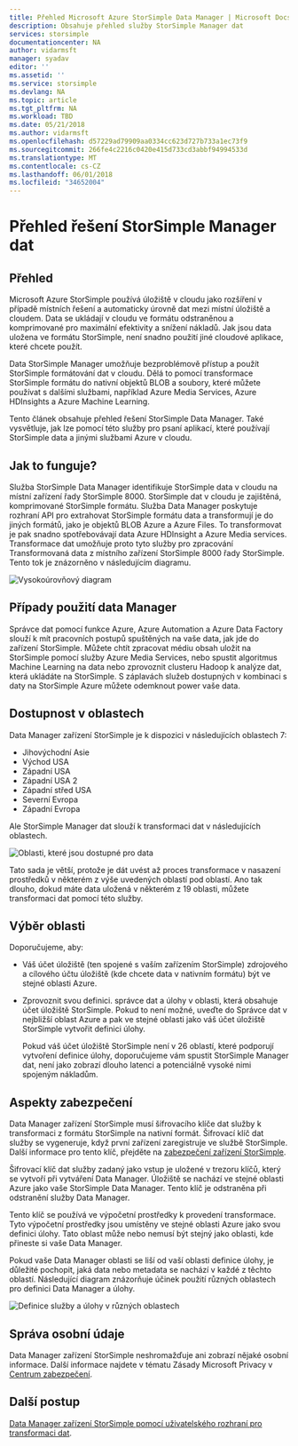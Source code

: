 ```yaml
---
title: Přehled Microsoft Azure StorSimple Data Manager | Microsoft Docs
description: Obsahuje přehled služby StorSimple Manager dat
services: storsimple
documentationcenter: NA
author: vidarmsft
manager: syadav
editor: ''
ms.assetid: ''
ms.service: storsimple
ms.devlang: NA
ms.topic: article
ms.tgt_pltfrm: NA
ms.workload: TBD
ms.date: 05/21/2018
ms.author: vidarmsft
ms.openlocfilehash: d57229ad79909aa0334cc623d727b733a1ec73f9
ms.sourcegitcommit: 266fe4c2216c0420e415d733cd3abbf94994533d
ms.translationtype: MT
ms.contentlocale: cs-CZ
ms.lasthandoff: 06/01/2018
ms.locfileid: "34652004"
---
```

# <a name="storsimple-data-manager-solution-overview"></a>Přehled řešení StorSimple Manager dat

## <a name="overview"></a>Přehled

Microsoft Azure StorSimple používá úložiště v cloudu jako rozšíření v případě místních řešení a automaticky úrovně dat mezi místní úložiště a cloudem. Data se ukládají v cloudu ve formátu odstraněnou a komprimované pro maximální efektivity a snížení nákladů. Jak jsou data uložena ve formátu StorSimple, není snadno použití jiné cloudové aplikace, které chcete použít.

Data StorSimple Manager umožňuje bezproblémově přístup a použít StorSimple formátování dat v cloudu. Dělá to pomocí transformace StorSimple formátu do nativní objektů BLOB a soubory, které můžete používat s dalšími službami, například Azure Media Services, Azure HDInsights a Azure Machine Learning.

Tento článek obsahuje přehled řešení StorSimple Data Manager. Také vysvětluje, jak lze pomocí této služby pro psaní aplikací, které používají StorSimple data a jinými službami Azure v cloudu.

## <a name="how-it-works"></a>Jak to funguje?

Služba StorSimple Data Manager identifikuje StorSimple data v cloudu na místní zařízení řady StorSimple 8000. StorSimple dat v cloudu je zajištěná, komprimované StorSimple formátu. Služba Data Manager poskytuje rozhraní API pro extrahovat StorSimple formátu data a transformují je do jiných formátů, jako je objektů BLOB Azure a Azure Files. To transformovat je pak snadno spotřebovávají data Azure HDInsight a Azure Media services. Transformace dat umožňuje proto tyto služby pro zpracování Transformovaná data z místního zařízení StorSimple 8000 řady StorSimple. Tento tok je znázorněno v následujícím diagramu.

![Vysokoúrovňový diagram](./media/storsimple-data-manager-overview/storsimple-data-manager-overview2.png)


## <a name="data-manager-use-cases"></a>Případy použití data Manager

Správce dat pomocí funkce Azure, Azure Automation a Azure Data Factory slouží k mít pracovních postupů spuštěných na vaše data, jak jde do zařízení StorSimple. Můžete chtít zpracovat médiu obsah uložit na StorSimple pomocí služby Azure Media Services, nebo spustit algoritmus Machine Learning na data nebo zprovoznit clusteru Hadoop k analýze dat, která ukládáte na StorSimple. S záplavách služeb dostupných v kombinaci s daty na StorSimple Azure můžete odemknout power vaše data.


## <a name="region-availability"></a>Dostupnost v oblastech

Data Manager zařízení StorSimple je k dispozici v následujících oblastech 7:

 - Jihovýchodní Asie
 - Východ USA
 - Západní USA
 - Západní USA 2
 - Západní střed USA
 - Severní Evropa
 - Západní Evropa

Ale StorSimple Manager dat slouží k transformaci dat v následujících oblastech. 

![Oblasti, které jsou dostupné pro data](./media/storsimple-data-manager-overview/data-manager-job-definition-different-regions-m.png)

Tato sada je větší, protože je dát uvést až proces transformace v nasazení prostředků v některém z výše uvedených oblastí pod oblastí. Ano tak dlouho, dokud máte data uložená v některém z 19 oblasti, můžete transformaci dat pomocí této služby.


## <a name="choosing-a-region"></a>Výběr oblasti

Doporučujeme, aby:
 - Váš účet úložiště (ten spojené s vaším zařízením StorSimple) zdrojového a cílového účtu úložiště (kde chcete data v nativním formátu) být ve stejné oblasti Azure.
 - Zprovoznit svou definici. správce dat a úlohy v oblasti, která obsahuje účet úložiště StorSimple. Pokud to není možné, uveďte do Správce dat v nejbližší oblast Azure a pak ve stejné oblasti jako váš účet úložiště StorSimple vytvořit definici úlohy. 

    Pokud váš účet úložiště StorSimple není v 26 oblastí, které podporují vytvoření definice úlohy, doporučujeme vám spustit StorSimple Manager dat, není jako zobrazí dlouho latenci a potenciálně vysoké nimi spojeným nákladům.

## <a name="security-considerations"></a>Aspekty zabezpečení

Data Manager zařízení StorSimple musí šifrovacího klíče dat služby k transformaci z formátu StorSimple na nativní formát. Šifrovací klíč dat služby se vygeneruje, když první zařízení zaregistruje ve službě StorSimple. Další informace pro tento klíč, přejděte na [zabezpečení zařízení StorSimple](storsimple-8000-security.md).

Šifrovací klíč dat služby zadaný jako vstup je uložené v trezoru klíčů, který se vytvoří při vytváření Data Manager. Úložiště se nachází ve stejné oblasti Azure jako vaše StorSimple Data Manager. Tento klíč je odstraněna při odstranění služby Data Manager.

Tento klíč se používá ve výpočetní prostředky k provedení transformace. Tyto výpočetní prostředky jsou umístěny ve stejné oblasti Azure jako svou definici úlohy. Tato oblast může nebo nemusí být stejný jako oblasti, kde přineste si vaše Data Manager.

Pokud vaše Data Manager oblasti se liší od vaší oblasti definice úlohy, je důležité pochopit, jaká data nebo metadata se nachází v každé z těchto oblastí. Následující diagram znázorňuje účinek použití různých oblastech pro definici Data Manager a úlohy.

![Definice služby a úlohy v různých oblastech](./media/storsimple-data-manager-overview/data-manager-job-different-regions.png)

## <a name="managing-personal-information"></a>Správa osobní údaje

Data Manager zařízení StorSimple neshromažďuje ani zobrazí nějaké osobní informace. Další informace najdete v tématu Zásady Microsoft Privacy v [Centrum zabezpečení](https://www.microsoft.com/trustcenter).

## <a name="next-steps"></a>Další postup

[Data Manager zařízení StorSimple pomocí uživatelského rozhraní pro transformaci dat](storsimple-data-manager-ui.md).
